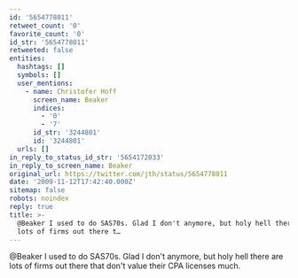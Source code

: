 ```yaml
---
id: '5654778011'
retweet_count: '0'
favorite_count: '0'
id_str: '5654778011'
retweeted: false
entities:
  hashtags: []
  symbols: []
  user_mentions:
    - name: Christofer Hoff
      screen_name: Beaker
      indices:
        - '0'
        - '7'
      id_str: '3244801'
      id: '3244801'
  urls: []
in_reply_to_status_id_str: '5654172033'
in_reply_to_screen_name: Beaker
original_url: https://twitter.com/jth/status/5654778011
date: '2009-11-12T17:42:40.000Z'
sitemap: false
robots: noindex
reply: true
title: >-
  @Beaker I used to do SAS70s. Glad I don't anymore, but holy hell there are
  lots of firms out there t…
---
```


@Beaker I used to do SAS70s. Glad I don't anymore, but holy hell there are lots of firms out there that don't value their CPA licenses much.
